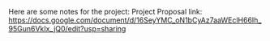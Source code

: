 Here are some notes for the project:
Project Proposal link:
https://docs.google.com/document/d/16SeyYMC_oN1bCyAz7aaWEclH66Ih_95Gun6VkIx_jQ0/edit?usp=sharing

